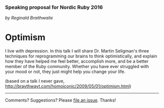### Speaking proposal for Nordic Ruby 2016

*by Reginald Braithwaite*

# Optimism

I live with depression. In this talk I will share Dr. Martin Seligman's three techniques for reprogramming our brains to think optimistically, and explain how they have helped me feel better, accomplish more, and be a better member of the Ruby community. Whether you have ever struggled with your mood or not, they just might help you change your life.

(based on a talk I never gave, http://braythwayt.com/homoiconic/2009/05/01/optimism.html)

---

Comments? Suggestions? Please [file an issue](https://github.com/raganwald/presentations/issues/new). Thanks!
